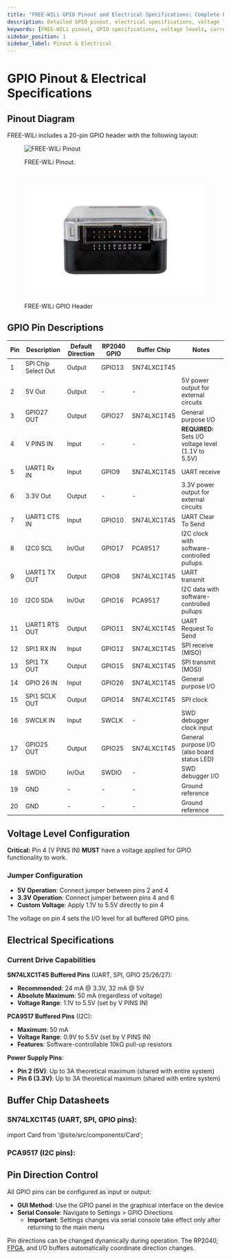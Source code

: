 ```yaml
---
title: "FREE-WILi GPIO Pinout and Electrical Specifications: Complete Pin Reference"
description: Detailed GPIO pinout, electrical specifications, voltage levels, current ratings, and ESD protection for FREE-WILi's 20-pin header. Includes buffer chip specifications and configuration details.
keywords: [FREE-WILi pinout, GPIO specifications, voltage levels, current ratings, ESD protection, SN74LXC1T45, PCA9517, pin configuration, electrical characteristics]
sidebar_position: 1
sidebar_label: Pinout & Electrical
---
```


# GPIO Pinout & Electrical Specifications

## Pinout Diagram

FREE-WILi includes a 20-pin GPIO header with the following layout:

<div class="text--center">

<figure>

![FREE-WILi Pinout](./../assets/gpio-pinout.jpg "Pinout")
<figcaption>FREE-WILi Pinout.</figcaption>
</figure>
</div>

<br/>

<div class="text--center">

<figure>

![FREE-WILi GPIO Header](./../assets/gpio-header.png "FREE-WILi GPIO Header")
<figcaption>FREE-WILi GPIO Header</figcaption>
</figure>
</div>

## GPIO Pin Descriptions

| Pin   | Description           | Default Direction     | RP2040 GPIO   | Buffer Chip   | Notes                                                 |
|-------|-----------------------|-----------------------|---------------|---------------|-------------------------------------------------------|
| 1     | SPI Chip Select Out   | Output                | GPIO13        | SN74LXC1T45   |                                                       |
| 2     | 5V Out                | Output                | -             | -             | 5V power output for external circuits                 |
| 3     | GPIO27 OUT            | Output                | GPIO27        | SN74LXC1T45   | General purpose I/O                                   |
| 4     | V PINS IN             | Input                 | -             | -             | **REQUIRED:** Sets I/O voltage level (1.1V to 5.5V)   |
| 5     | UART1 Rx IN           | Input                 | GPIO9         | SN74LXC1T45   | UART receive                                          |
| 6     | 3.3V Out              | Output                | -             | -             | 3.3V power output for external circuits               |
| 7     | UART1 CTS IN          | Input                 | GPIO10        | SN74LXC1T45   | UART Clear To Send                                    |
| 8     | I2C0 SCL              | In/Out                | GPIO17        | PCA9517       | I2C clock with software-controlled pullups            |
| 9     | UART1 TX OUT          | Output                | GPIO8         | SN74LXC1T45   | UART transmit                                         |
| 10    | I2C0 SDA              | In/Out                | GPIO16        | PCA9517       | I2C data with software-controlled pullups             |
| 11    | UART1 RTS OUT         | Output                | GPIO11        | SN74LXC1T45   | UART Request To Send                                  |
| 12    | SPI1 RX IN            | Input                 | GPIO12        | SN74LXC1T45   | SPI receive (MISO)                                    |
| 13    | SPI1 TX OUT           | Output                | GPIO15        | SN74LXC1T45   | SPI transmit (MOSI)                                   |
| 14    | GPIO 26 IN            | Input                 | GPIO26        | SN74LXC1T45   | General purpose I/O                                   |
| 15    | SPI1 SCLK OUT         | Output                | GPIO14        | SN74LXC1T45   | SPI clock                                             |
| 16    | SWCLK IN              | Input                 | SWCLK         | -             | SWD debugger clock input                              |
| 17    | GPIO25 OUT            | Output                | GPIO25        | SN74LXC1T45   | General purpose I/O (also board status LED)           |
| 18    | SWDIO                 | In/Out                | SWDIO         | -             | SWD debugger I/O                                      |
| 19    | GND                   | -                     | -             | -             | Ground reference                                      |
| 20    | GND                   | -                     | -             | -             | Ground reference                                      |

## Voltage Level Configuration

**Critical:** Pin 4 (V PINS IN) **MUST** have a voltage applied for GPIO functionality to work.

### Jumper Configuration
- **5V Operation**: Connect jumper between pins 2 and 4
- **3.3V Operation**: Connect jumper between pins 4 and 6
- **Custom Voltage**: Apply 1.1V to 5.5V directly to pin 4

The voltage on pin 4 sets the I/O level for all buffered GPIO pins.

## Electrical Specifications

### Current Drive Capabilities

**SN74LXC1T45 Buffered Pins** (UART, SPI, GPIO 25/26/27):
- **Recommended**: 24 mA @ 3.3V, 32 mA @ 5V
- **Absolute Maximum**: 50 mA (regardless of voltage)
- **Voltage Range**: 1.1V to 5.5V (set by V PINS IN)

**PCA9517 Buffered Pins** (I2C):
- **Maximum**: 50 mA
- **Voltage Range**: 0.9V to 5.5V (set by V PINS IN)
- **Features**: Software-controllable 10kΩ pull-up resistors

**Power Supply Pins**:
- **Pin 2 (5V)**: Up to 3A theoretical maximum (shared with entire system)
- **Pin 6 (3.3V)**: Up to 3A theoretical maximum (shared with entire system)

## Buffer Chip Datasheets

### SN74LXC1T45 (UART, SPI, GPIO pins):

import Card from '@site/src/components/Card';

<Card 
  title="sn74lxc1t45.pdf"
  description="pdf"
  link="/downloads/sn74lxc1t45.pdf" 
  imageUrl="/img/png-download.png"
/>

### PCA9517 (I2C pins):

<Card 
  title="PCA9517-3139014.pdf"
  description="pdf"
  link="/downloads/PCA9517-3139014.pdf" 
  imageUrl="/img/png-download.png"
/>

## Pin Direction Control

All GPIO pins can be configured as input or output:

- **GUI Method**: Use the GPIO panel in the graphical interface on the device
- **Serial Console**: Navigate to Settings > GPIO Directions
  - **Important**: Settings changes via serial console take effect only after returning to the main menu

Pin directions can be changed dynamically during operation. The RP2040, [FPGA](/hardware-low-level-details/ice40-fpga/), and I/O buffers automatically coordinate direction changes.
